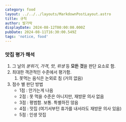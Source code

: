```yaml
---
category: food
layout: ../../../layouts/MarkdownPostLayout.astro
title: 규칙
author: 발가락
displayDate: 2024-08-12T00:00:00.000Z
pubDate: 2024-08-11T16:30:00.549Z
tags: 'notice, food'
---
```


### 맛집 평가 해석

1. 그 날의 *분위기*, *가격*, *맛*, *위생* 등 **모든 것**을 판단 요소로 함.
2. 최대한 객관적인 수준에서 평가함.
   1. 못먹는 음식은 논외로 침 (거의 없음)
3. 점수 별 판단 방법
   * 1점 : 안가는게 나음
   * 2점 : 못 먹을 수준은 아니지만, 재방문 의사 없음
   * 3점 : 평범함. 보통. 특별하진 않음
   * 4점 : 맛집 (여기서부턴 휴가를 내서라도 재방문 의사 있음)
   * 5점 : 인생 맛집
